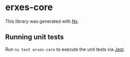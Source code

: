 # erxes-core

This library was generated with [Nx](https://nx.dev).

## Running unit tests

Run `nx test erxes-core` to execute the unit tests via [Jest](https://jestjs.io).
